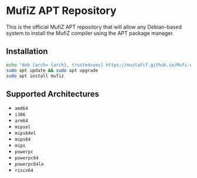 # MufiZ APT Repository

This is the official MufiZ APT repository that will allow any 
Debian-based system to install the MufiZ compiler using the 
APT package manager.

## Installation

```bash
echo "deb [arch= {arch}, trusted=yes] https://mustafif.github.io/Mufi-APT mufiz main" | sudo tee /etc/apt/sources.list.d/mufiz.list
sudo apt update && sudo apt upgrade
sudo apt install mufiz
```

## Supported Architectures

- `amd64`
- `i386`
- `arm64`
- `mipsel`
- `mips64el`
- `mips64`
- `mips`
- `powerpc`
- `powerpc64`
- `powerpc64le`
- `riscv64`